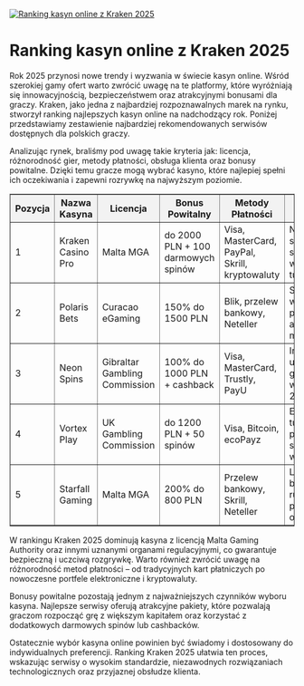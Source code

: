 [![Ranking kasyn online z Kraken 2025](https://123-caf.pages.dev/gitsignup.png)](https://vrmoo.ru/Bt82HjjY)

<h1>Ranking kasyn online z Kraken 2025</h1> <p>Rok 2025 przynosi nowe trendy i wyzwania w świecie kasyn online. Wśród szerokiej gamy ofert warto zwrócić uwagę na te platformy, które wyróżniają się innowacyjnością, bezpieczeństwem oraz atrakcyjnymi bonusami dla graczy. Kraken, jako jedna z najbardziej rozpoznawalnych marek na rynku, stworzył ranking najlepszych kasyn online na nadchodzący rok. Poniżej przedstawiamy zestawienie najbardziej rekomendowanych serwisów dostępnych dla polskich graczy.</p>  <p>Analizując rynek, braliśmy pod uwagę takie kryteria jak: licencja, różnorodność gier, metody płatności, obsługa klienta oraz bonusy powitalne. Dzięki temu gracze mogą wybrać kasyno, które najlepiej spełni ich oczekiwania i zapewni rozrywkę na najwyższym poziomie.</p>  <table border="1" cellpadding="8" cellspacing="0" style="border-collapse:collapse; width:100%;">   <thead>     <tr style="background-color:#f2f2f2;">       <th>Pozycja</th>       <th>Nazwa Kasyna</th>       <th>Licencja</th>       <th>Bonus Powitalny</th>       <th>Metody Płatności</th>       <th>Główne Atuty</th>     </tr>   </thead>   <tbody>     <tr>       <td>1</td>       <td>Kraken Casino Pro</td>       <td>Malta MGA</td>       <td>do 2000 PLN + 100 darmowych spinów</td>       <td>Visa, MasterCard, PayPal, Skrill, kryptowaluty</td>       <td>Nowoczesne sloty, szybkie wypłaty, turnieje live</td>     </tr>     <tr>       <td>2</td>       <td>Polaris Bets</td>       <td>Curacao eGaming</td>       <td>150% do 1500 PLN</td>       <td>Blik, przelew bankowy, Neteller</td>       <td>Sporty wirtualne, poker online, aplikacja mobilna</td>     </tr>     <tr>       <td>3</td>       <td>Neon Spins</td>       <td>Gibraltar Gambling Commission</td>       <td>100% do 1000 PLN + cashback</td>       <td>Visa, MasterCard, Trustly, PayU</td>       <td>Interfejs użytkownika, gry jackpot, wsparcie 24/7</td>     </tr>     <tr>       <td>4</td>       <td>Vortex Play</td>       <td>UK Gambling Commission</td>       <td>do 1200 PLN + 50 spinów</td>       <td>Visa, Bitcoin, ecoPayz</td>       <td>Ekskluzywne turnieje, program VIP, szybkie wypłaty</td>     </tr>     <tr>       <td>5</td>       <td>Starfall Gaming</td>       <td>Malta MGA</td>       <td>200% do 800 PLN</td>       <td>Przelew bankowy, Skrill, Neteller</td>       <td>Live casino, blackjack, ruletka, profesjonalna obsługa</td>     </tr>   </tbody> </table>  <p>W rankingu Kraken 2025 dominują kasyna z licencją Malta Gaming Authority oraz innymi uznanymi organami regulacyjnymi, co gwarantuje bezpieczną i uczciwą rozgrywkę. Warto również zwrócić uwagę na różnorodność metod płatności – od tradycyjnych kart płatniczych po nowoczesne portfele elektroniczne i kryptowaluty.</p>  <p>Bonusy powitalne pozostają jednym z najważniejszych czynników wyboru kasyna. Najlepsze serwisy oferują atrakcyjne pakiety, które pozwalają graczom rozpocząć grę z większym kapitałem oraz korzystać z dodatkowych darmowych spinów lub cashbacków.</p>  <p>Ostatecznie wybór kasyna online powinien być świadomy i dostosowany do indywidualnych preferencji. Ranking Kraken 2025 ułatwia ten proces, wskazując serwisy o wysokim standardzie, niezawodnych rozwiązaniach technologicznych oraz przyjaznej obsłudze klienta.</p>